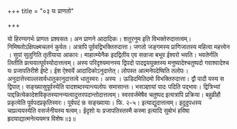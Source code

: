 +++
title = "०३ यः प्राणतो"

+++

यो हिरण्यगर्भः प्राणतः प्रश्वसतः। अन प्राणने आदादिकः। शतुरनुम इति विभक्तेरुदात्तत्वम्। निमिषतोऽक्षिपक्ष्मचलनं कुर्वतः। अत्रापि पूर्ववद्विभक्तिरुदात्ता। जगतो जङ्गमस्य प्राणिजातस्य महित्वा महत्त्वेन । सुपां सुलुगिति तृतीयाया आकारः। माहात्म्येनैक इदद्वितीय एव सन्राजा बभूव ईश्वरो भवति। भवतेर्णलि लितीति प्रत्ययात्पूर्वस्योदात्तत्वम्। अस्य परिदृश्यमानस्य द्विपदो पादद्वययुक्तस्य मनुष्यादेश्चतुष्पदो गवाश्वादेश्च यः प्रजापतिरीशे ईष्टे। ईश ऐश्वर्ये आदादिकोऽनुदात्तेत्। लोपस्त आत्मनेपदेष्विति तलोपः। अनुदात्तेत्त्वाल्लसार्वधातुकानुदात्तत्वे धातुस्वरः। अस्य । ऊडिदमितिदमो विभक्तिरुदात्ता। द्वौ पादौ यस्य स द्विपात्। सङ्ख्यासुपूर्वस्येति पादशब्दस्यान्त्यलोपः समासान्तः। भसञ्ज्ञायां पादः पदिति पद्भावः। द्वित्रिभ्यां पाद्दन्नित्येकादेशविकृतस्यानन्यत्वादुत्तरपदान्तोदात्तत्वम्। स्वरवर्जमेषैव चतुष्पद इत्यत्रापि प्रक्रिया। बहुव्रीहौ प्रकृत्येति पूर्वपदप्रकृतिस्वरः। पूर्वपदं न्रः सङ्ख्यायाः। फि. २-५। इत्याद्युदात्तत्वम्। इदुदुपधस्य चाप्रत्ययस्येति वसर्जनीयस्य षत्वम्। ईदृशो यः प्रजापतिस्तस्मै कस्मा इत्यादि सुबोभं हविषा हृदयाद्यात्मनेत्ययमत्र विशेषः॥३॥